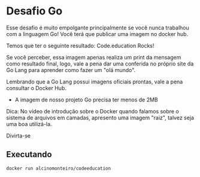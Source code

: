 # Desafio Go

Esse desafio é muito empolgante principalmente se você nunca trabalhou com a linguagem Go!
Você terá que publicar uma imagem no docker hub.

Temos que ter o seguinte resultado: Code.education Rocks!

Se você perceber, essa imagem apenas realiza um print da mensagem como resultado final, logo, vale a pena dar uma conferida no próprio site da Go Lang para aprender como fazer um "olá mundo".

Lembrando que a Go Lang possui imagens oficiais prontas, vale a pena consultar o Docker Hub.

* A imagem de nosso projeto Go precisa ter menos de 2MB

Dica: No vídeo de introdução sobre o Docker quando falamos sobre o sistema de arquivos em camadas, apresento uma imagem "raiz", talvez seja uma boa utilizá-la.

Divirta-se

## Executando

```bash
docker run alcinomonteiro/codeeducation
```
